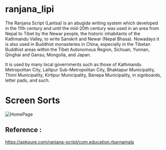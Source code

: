# ranjana_lipi
The Ranjana Script (Lantsa) is an abugida writing system which developed in the 11th century and until the mid-20th century was used in an area from Nepal to Tibet by the Newar people, the historic inhabitants of the Kathmandu Valley, to write Sanskrit and Newar (Nepal Bhasa). Nowadays it is also used in Buddhist monasteries in China, especially in the Tibetan Buddhist areas within the Tibet Autonomous Region, Sichuan, Yunnan, Qinghai and Gansu; Mongolia, and Japan.

It is used by many local governments such as those of Kathmandu Metropolitan City, Lalitpur Sub-Metropolitan City, Bhaktapur Municipality, Thimi Municipality, Kirtipur Municipality, Banepa Municipality, in signboards, letter pads, and such. 

# Screen Sorts
![HomePage](https://github.com/user-attachments/assets/b0926386-2dc2-4bac-aa7f-662e5435cd43)

## Reference :
https://apkpure.com/ranjana-script/com.education.rbarnamala


